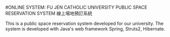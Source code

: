 #ONLINE SYSTEM: FU JEN CATHOLIC UNIVERSITY PUBLIC SPACE RESERVATION SYSTEM
線上場地預訂系統

This is a public space reservation system developed for our university. The system is developed with Java's web framework Spring, Struts2, Hibernate.
